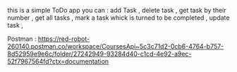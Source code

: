 this is a  simple ToDo app
you can :
    add Task ,
    delete task ,
    get task by their number , 
    get all tasks ,
    mark a task whick is turned to be completed ,
    update task ,

Postman :
https://red-robot-260140.postman.co/workspace/CoursesApi~5c3c71d2-0cb6-4764-b757-8d52959e9e6c/folder/27242949-93284d40-c1cd-4e92-a9ec-52f7967564fd?ctx=documentation
